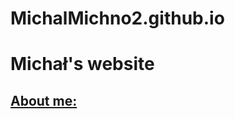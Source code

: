 # MichalMichno2.github.io
<head>
  <link rel ="Stylesheet" type="text/css" href="style.css">
  <!--NOt in use-->
</head>
<body>
  <h1>
  Michał's website
  </h1>
  <p>
  <h2>
  <a href="https://michalmichno.github.io/" title="About me:">About me:</a>

